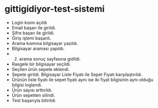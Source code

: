 # gittigidiyor-test-sistemi

- Login kısmı açıldı
- Email başarı ile girildi.
- Şifre başarı ile girildi.
- Giriş işlemi başarılı.
- Arama kısmına bilgisayar yazıldı.
- Bilgisayar araması yapıldı.
- 2. arama sonuç sayfasına gidildi.
- Rasgele bir bilgisayar seçildi.
- Seçilen ürün sepete eklendi.
- Sepete girildi. Bilgisayar Liste Fiyatı ile Sepet Fiyatı karşılaştırıldı.
- Ürünün liste fiyatı ile sepet fiyatı aynı ise iki fiyat bilgisinin aynı olduğu bilgisi loglandı.
- Ürün sayısı arttırıldı.
- Ürün sepetten silindi.
- Test başarıyla bitirildi.
